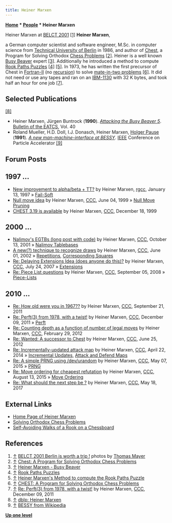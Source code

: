```yaml
---
title: Heiner Marxen
---
```

**[Home](Home "Home") * [People](People "People") * Heiner Marxen**

[](http://www.quarkchess.de/belct/body_index.html) Heiner Marxen at [BELCT 2001](BELCT_2001 "BELCT 2001") <a id="cite-note-1" href="#cite-ref-1">[1]</a>
**Heiner Marxen**,

a German computer scientist and software engineer, M.Sc. in computer science from [Technical University of Berlin](https://en.wikipedia.org/wiki/Technical_University_of_Berlin) in 1986, and author of [Chest](Chest "Chest"), a Program for Solving Orthodox [Chess Problems](Chess_Problems,_Compositions_and_Studies "Chess Problems, Compositions and Studies") <a id="cite-note-2" href="#cite-ref-2">[2]</a>.
Heiner is a well known [Busy Beaver](https://en.wikipedia.org/wiki/Busy_beaver) expert <a id="cite-note-3" href="#cite-ref-3">[3]</a>.
Additionally he introduced a method to compute [Rook Paths Puzzles](https://en.wikipedia.org/wiki/Rook%27s_graph) <a id="cite-note-4" href="#cite-ref-4">[4]</a> <a id="cite-note-5" href="#cite-ref-5">[5]</a>.
In 1973, he has written the first precursor of Chest in [Fortran-II](Fortran "Fortran") (no [recursion](Recursion "Recursion")) to solve [mate-in-two problems](https://en.wikipedia.org/wiki/Chess_problem#Types_of_problem) <a id="cite-note-6" href="#cite-ref-6">[6]</a>.
It did not need or use any tapes and ran on an [IBM-1130](https://en.wikipedia.org/wiki/IBM_1130) with 32 K bytes, and took half an hour for one job <a id="cite-note-7" href="#cite-ref-7">[7]</a>.

## Selected Publications

<a id="cite-note-8" href="#cite-ref-8">[8]</a>

- Heiner Marxen, Jürgen Buntrock (**1990**). *[Attacking the Busy Beaver 5](http://turbotm.de/~heiner/BB/mabu90.html)*. [Bulletin of the EATCS](https://en.wikipedia.org/wiki/European_Association_for_Theoretical_Computer_Science#EATCS_Bulletin), Vol. 40
- Roland Mueller, H.D. Doll, I.J. Donasch, Heiner Marxen, [Holger Pause](index.php?title=Holger_Pause&action=edit&redlink=1 "Holger Pause (page does not exist)") (**1991**). *[A new man-machine-interface at BESSY](https://ieeexplore.ieee.org/document/164617)*. [IEEE](IEEE "IEEE") Conference on Particle Accelerator <a id="cite-note-9" href="#cite-ref-9">[9]</a>

## Forum Posts

## 1997 ...

- [New improvement to alpha/beta + TT?](https://groups.google.com/g/rec.games.chess.computer/c/qJXhpVJPgVg/m/iMY_9-IcK5kJ) by Heiner Marxen, [rgcc](Computer_Chess_Forums "Computer Chess Forums"), January 13, 1997 » [Fail-Soft](Fail-Soft "Fail-Soft")
- [Null move idea](https://www.stmintz.com/ccc/index.php?id=54279) by Heiner Marxen, [CCC](CCC "CCC"), June 04, 1999 » [Null Move Pruning](Null_Move_Pruning "Null Move Pruning")
- [CHEST 3.19 is available](https://www.stmintz.com/ccc/index.php?id=83247) by Heiner Marxen, [CCC](CCC "CCC"), December 18, 1999

## 2000 ...

- [Nalimov's EGTBs (long post with code)](https://www.stmintz.com/ccc/index.php?id=192968) by Heiner Marxen, [CCC](CCC "CCC"), October 13, 2001 » [Nalimov Tablebases](Nalimov_Tablebases "Nalimov Tablebases")
- [A new(?) technique to recognize draws](https://www.stmintz.com/ccc/index.php?id=233270) by Heiner Marxen, [CCC](CCC "CCC"), June 01, 2002 » [Repetitions](Repetitions "Repetitions"), [Corresponding Squares](Corresponding_Squares "Corresponding Squares")
- [Re: Delaying Extensions Idea (does anyone do this)?](http://www.talkchess.com/forum3/viewtopic.php?f=7&t=14860&start=12) by Heiner Marxen, [CCC](CCC "CCC"), July 24, 2007 » [Extensions](Extensions "Extensions")
- [Re: Piece List questions](http://www.talkchess.com/forum3/viewtopic.php?f=7&t=23498&start=7) by Heiner Marxen, [CCC](CCC "CCC"), September 05, 2008 » [Piece-Lists](Piece-Lists "Piece-Lists")

## 2010 ...

- [Re: How old were you in 1967??](http://www.talkchess.com/forum3/viewtopic.php?f=2&t=40481&start=38) by Heiner Marxen, [CCC](CCC "CCC"), September 21, 2011
- [Re: Perft(3) from 1978, with a twist!](http://www.talkchess.com/forum3/viewtopic.php?f=7&t=41373&start=5) by Heiner Marxen, [CCC](CCC "CCC"), December 09, 2011 » [Perft](Perft "Perft")
- [Re: Counting depth as a function of number of legal moves](http://www.talkchess.com/forum3/viewtopic.php?f=7&t=42677&start=2) by Heiner Marxen, [CCC](CCC "CCC"), February 29, 2012
- [Re: Wanted: A successor to Chest](http://www.talkchess.com/forum3/viewtopic.php?f=7&t=44185&start=2) by Heiner Marxen, [CCC](CCC "CCC"), June 25, 2012
- [Re: Incrementally-updated attack map](http://www.talkchess.com/forum3/viewtopic.php?f=7&t=52085&start=1) by Heiner Marxen, [CCC](CCC "CCC"), April 22, 2014 » [Incremental Updates](Incremental_Updates "Incremental Updates"), [Attack and Defend Maps](Attack_and_Defend_Maps "Attack and Defend Maps")
- [Re: A simple PRNG using /dev/urandom](http://www.talkchess.com/forum3/viewtopic.php?f=7&t=56225&start=35) by Heiner Marxen, [CCC](CCC "CCC"), May 07, 2015 » [PRNG](Pseudorandom_Number_Generator "Pseudorandom Number Generator")
- [Re: Move ordering for cheapest refutation](http://www.talkchess.com/forum3/viewtopic.php?f=7&t=57228&start=13) by Heiner Marxen, [CCC](CCC "CCC"), August 13, 2015 » [Move Ordering](Move_Ordering "Move Ordering")
- [Re: What should the next step be ?](http://www.talkchess.com/forum3/viewtopic.php?f=7&t=63330&start=21) by Heiner Marxen, [CCC](CCC "CCC"), May 18, 2017

## External Links

- [Home Page of Heiner Marxen](http://turbotm.de/~heiner/)
- [Solving Orthodox Chess Problems](http://turbotm.de/~heiner/Chess/index.html)
- [Self-Avoiding Walks of a Rook on a Chessboard](http://turbotm.de/~heiner/Rookpath/index.html)

## References

1. <a id="cite-ref-1" href="#cite-note-1">↑</a> [BELCT 2001 Berlin is worth a trip !](http://www.quarkchess.de/belct/) photos by [Thomas Mayer](Thomas_Mayer "Thomas Mayer")
1. <a id="cite-ref-2" href="#cite-note-2">↑</a> [Chest: A Program for Solving Orthodox Chess Problems](http://turbotm.de/~heiner/Chess/chest.html)
1. <a id="cite-ref-3" href="#cite-note-3">↑</a> [Heiner Marxen - Busy Beaver](http://turbotm.de/~heiner/BB/index.html)
1. <a id="cite-ref-4" href="#cite-note-4">↑</a> [Rook Paths Puzzles](http://www.iwriteiam.nl/Crook_path.html)
1. <a id="cite-ref-5" href="#cite-note-5">↑</a> [Heiner Marxen's Method to compute the Rook Paths Puzzle](http://turbotm.de/~heiner/Rookpath/method.html)
1. <a id="cite-ref-6" href="#cite-note-6">↑</a> [CHEST: A Program for Solving Orthodox Chess Problems](http://turbotm.de/~heiner/Chess/chest.html)
1. <a id="cite-ref-7" href="#cite-note-7">↑</a> [Re: Perft(3) from 1978, with a twist!](http://www.talkchess.com/forum3/viewtopic.php?f=7&t=41373&start=5) by Heiner Marxen, [CCC](CCC "CCC"), December 09, 2011
1. <a id="cite-ref-8" href="#cite-note-8">↑</a> [dblp: Heiner Marxen](https://dblp.org/pid/02/4081.html)
1. <a id="cite-ref-9" href="#cite-note-9">↑</a> [BESSY from Wikipedia](https://en.wikipedia.org/wiki/BESSY)

**[Up one level](People "People")**

